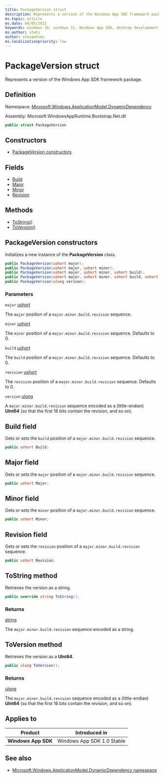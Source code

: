 ```yaml
---
title: PackageVersion struct
description: Represents a version of the Windows App SDK framework package.
ms.topic: article
ms.date: 04/05/2022
keywords: windows 10, windows 11, Windows App SDK, desktop development, C#, interop, Bootstrapper, Bootstrapper API
ms.author: stwhi
author: stevewhims
ms.localizationpriority: low
---
```


# PackageVersion struct

Represents a version of the Windows App SDK framework package.

## Definition

Namespace: [Microsoft.Windows.ApplicationModel.DynamicDependency](microsoft.windows.applicationmodel.dynamicdependency.md)

Assembly: Microsoft.WindowsAppRuntime.Bootstrap.Net.dll

```csharp
public struct PackageVersion
```

## Constructors

* [PackageVersion constructors](#packageversion-constructors)

## Fields

* [Build](#build-field)
* [Major](#major-field)
* [Minor](#minor-field)
* [Revision](#revision-field)

## Methods

* [ToString()](#tostring-method)
* [ToVersion()](#toversion-method)

## PackageVersion constructors
Initializes a new instance of the **PackageVersion** class.

```csharp
public PackageVersion(ushort major);
public PackageVersion(ushort major, ushort minor);
public PackageVersion(ushort major, ushort minor, ushort build);
public PackageVersion(ushort major, ushort minor, ushort build, ushort revision);
public PackageVersion(ulong version);
```

### Parameters
`major` [ushort](/dotnet/api/system.uint16)

The `major` position of a `major.minor.build.revision` sequence.

`minor` [ushort](/dotnet/api/system.uint16)

The `minor` position of a `major.minor.build.revision` sequence. Defaults to 0.

`build` [ushort](/dotnet/api/system.uint16)

The `build` position of a `major.minor.build.revision` sequence. Defaults to 0.

`revision` [ushort](/dotnet/api/system.uint16)

The `revision` position of a `major.minor.build.revision` sequence. Defaults to 0.

`version` [ulong](/dotnet/api/system.uint64)

A `major.minor.build.revision` sequence encoded as a (little-endian) **UInt64** (so that the first 16 bits contain the revision, and so on).

## Build field
Gets or sets the `build` position of a `major.minor.build.revision` sequence.

```csharp
public ushort Build;
```

## Major field
Gets or sets the `major` position of a `major.minor.build.revision` sequence.

```csharp
public ushort Major;
```

## Minor field
Gets or sets the `minor` position of a `major.minor.build.revision` sequence.

```csharp
public ushort Minor;
```

## Revision field
Gets or sets the `revision` position of a `major.minor.build.revision` sequence.

```csharp
public ushort Revision;
```

## ToString method
Retrieves the version as a string.

```csharp
public override string ToString();
```

### Returns
[string](/dotnet/api/system.string)

The `major.minor.build.revision` sequence encoded as a string.

## ToVersion method
Retrieves the version as a **UInt64**.

```csharp
public ulong ToVersion();
```

### Returns
[ulong](/dotnet/api/system.uint64)

The `major.minor.build.revision` sequence encoded as a (little-endian) **UInt64** (so that the first 16 bits contain the revision, and so on).

## Applies to

| Product | Introduced in |
|-|-|
|**Windows App SDK**|Windows App SDK 1.0 Stable|

## See also

* [Microsoft.Windows.ApplicationModel.DynamicDependency namespace](microsoft.windows.applicationmodel.dynamicdependency.md)
